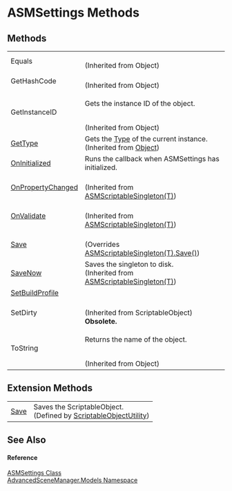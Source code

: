 # ASMSettings Methods




## Methods
<table>
<tr>
<td>Equals</td>
<td><br />(Inherited from Object)</td></tr>
<tr>
<td>GetHashCode</td>
<td><br />(Inherited from Object)</td></tr>
<tr>
<td>GetInstanceID</td>
<td><p>Gets the instance ID of the object.</p><br />(Inherited from Object)</td></tr>
<tr>
<td><a href="https://learn.microsoft.com/dotnet/api/system.object.gettype" target="_blank" rel="noopener noreferrer">GetType</a></td>
<td>Gets the <a href="https://learn.microsoft.com/dotnet/api/system.type" target="_blank" rel="noopener noreferrer">Type</a> of the current instance.<br />(Inherited from <a href="https://learn.microsoft.com/dotnet/api/system.object" target="_blank" rel="noopener noreferrer">Object</a>)</td></tr>
<tr>
<td><a href="M_AdvancedSceneManager_Models_ASMSettings_OnInitialized.md">OnInitialized</a></td>
<td>Runs the callback when ASMSettings has initialized.</td></tr>
<tr>
<td><a href="M_AdvancedSceneManager_Utility_ASMScriptableSingleton_1_OnPropertyChanged.md">OnPropertyChanged</a></td>
<td><br />(Inherited from <a href="T_AdvancedSceneManager_Utility_ASMScriptableSingleton_1.md">ASMScriptableSingleton(T)</a>)</td></tr>
<tr>
<td><a href="M_AdvancedSceneManager_Utility_ASMScriptableSingleton_1_OnValidate.md">OnValidate</a></td>
<td><br />(Inherited from <a href="T_AdvancedSceneManager_Utility_ASMScriptableSingleton_1.md">ASMScriptableSingleton(T)</a>)</td></tr>
<tr>
<td><a href="M_AdvancedSceneManager_Models_ASMSettings_Save.md">Save</a></td>
<td><br />(Overrides <a href="M_AdvancedSceneManager_Utility_ASMScriptableSingleton_1_Save.md">ASMScriptableSingleton(T).Save()</a>)</td></tr>
<tr>
<td><a href="M_AdvancedSceneManager_Utility_ASMScriptableSingleton_1_SaveNow.md">SaveNow</a></td>
<td>Saves the singleton to disk.<br />(Inherited from <a href="T_AdvancedSceneManager_Utility_ASMScriptableSingleton_1.md">ASMScriptableSingleton(T)</a>)</td></tr>
<tr>
<td><a href="M_AdvancedSceneManager_Models_ASMSettings_SetBuildProfile.md">SetBuildProfile</a></td>
<td> </td></tr>
<tr>
<td>SetDirty</td>
<td><br />(Inherited from ScriptableObject)<br /><strong>Obsolete.</strong></td></tr>
<tr>
<td>ToString</td>
<td><p>Returns the name of the object.</p><br />(Inherited from Object)</td></tr>
</table>

## Extension Methods
<table>
<tr>
<td><a href="M_AdvancedSceneManager_Utility_ScriptableObjectUtility_Save.md">Save</a></td>
<td>Saves the ScriptableObject.<br />(Defined by <a href="T_AdvancedSceneManager_Utility_ScriptableObjectUtility.md">ScriptableObjectUtility</a>)</td></tr>
</table>

## See Also


#### Reference
<a href="T_AdvancedSceneManager_Models_ASMSettings.md">ASMSettings Class</a>  
<a href="N_AdvancedSceneManager_Models.md">AdvancedSceneManager.Models Namespace</a>  
